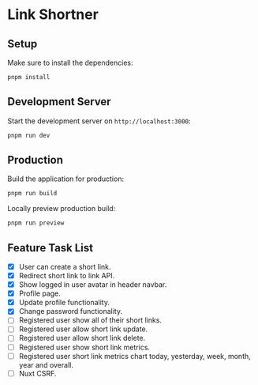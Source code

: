 # Link Shortner

## Setup

Make sure to install the dependencies:

```bash
pnpm install
```

## Development Server

Start the development server on `http://localhost:3000`:

```bash
pnpm run dev
```

## Production

Build the application for production:

```bash
pnpm run build
```

Locally preview production build:

```bash
pnpm run preview
```

## Feature Task List

- [x] User can create a short link.
- [x] Redirect short link to link API.
- [x] Show logged in user avatar in header navbar.
- [x] Profile page.
- [x] Update profile functionality.
- [x] Change password functionality.
- [ ] Registered user show all of their short links.
- [ ] Registered user allow short link update.
- [ ] Registered user allow short link delete.
- [ ] Registered user show short link metrics.
- [ ] Registered user short link metrics chart today, yesterday, week, month, year and overall.
- [ ] Nuxt CSRF.
